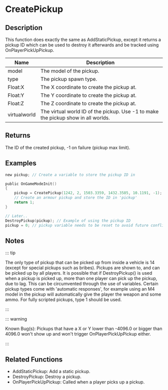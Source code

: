 # CreatePickup

## Description

This function does exactly the same as AddStaticPickup, except it returns a pickup ID which can be used to destroy it afterwards and be tracked using OnPlayerPickUpPickup.

| Name         | Description                                                                       |
| ------------ | --------------------------------------------------------------------------------- |
| model        | The model of the pickup.                                                          |
| type         | The pickup spawn type.                                                            |
| Float:X      | The X coordinate to create the pickup at.                                         |
| Float:Y      | The Y coordinate to create the pickup at.                                         |
| Float:Z      | The Z coordinate to create the pickup at.                                         |
| virtualworld | The virtual world ID of the pickup. Use -1 to make the pickup show in all worlds. |

## Returns

The ID of the created pickup, -1 on failure (pickup max limit).

## Examples

```c
new pickup; // Create a variable to store the pickup ID in

public OnGameModeInit()
{
    pickup = CreatePickup(1242, 2, 1503.3359, 1432.3585, 10.1191, -1);
    // Create an armour pickup and store the ID in 'pickup'
    return 1;
}

// Later..
DestroyPickup(pickup); // Example of using the pickup ID
pickup = 0; // pickup variable needs to be reset to avoid future conflicts
```

## Notes

::: tip

The only type of pickup that can be picked up from inside a vehicle is 14 (except for special pickups such as bribes).
Pickups are shown to, and can be picked up by all players.
It is possible that if DestroyPickup() is used when a pickup is picked up, more than one player can pick up the pickup, due to lag. This can be circumvented through the use of variables.
Certain pickup types come with 'automatic responses', for example using an M4 model in the pickup will automatically give the player the weapon and some ammo. For fully scripted pickups, type 1 should be used.

:::

::: warning

Known Bug(s): Pickups that have a X or Y lower than -4096.0 or bigger than 4096.0 won't show up and won't trigger OnPlayerPickUpPickup either.

:::

## Related Functions

- AddStaticPickup: Add a static pickup.
- DestroyPickup: Destroy a pickup.
- OnPlayerPickUpPickup: Called when a player picks up a pickup.
